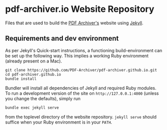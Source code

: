 # pdf-archiver.io Website Repository

Files that are used to build the [PDF Archiver's](https://pdf-archiver.github.io) website using [Jekyll](https://jekyllrb.com).

## Requirements and dev environment

As per Jekyll's Quick-start instructions, a functioning build-environment can be set up the following way. This implies a working Ruby environment (already present on a Mac).

```
git clone https://github.com/PDF-Archiver/pdf-archiver.github.io.git
cd pdf-archiver.github.io
bundle install
```

Bundler will install all dependencies of Jekyll and required Ruby modules. To run a development version of the site on `http://127.0.0.1:4000` (unless you change the defaults), simply run

```
bundle exec jekyll serve
```

from the toplevel directory of the website repository. `jekyll serve` should suffice when your Ruby environment is in your `PATH`.
